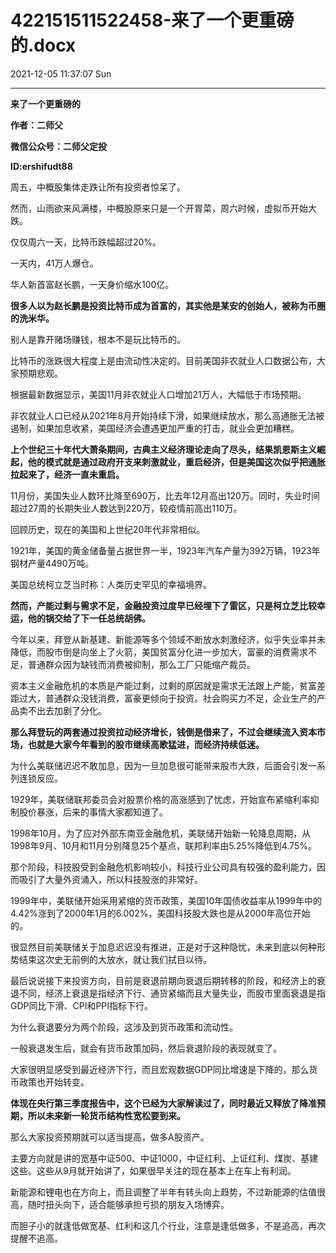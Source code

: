 # 422151511522458-来了一个更重磅的.docx

2021-12-05 11:37:07 Sun

----

__来了一个更重磅的__

__作者：二师父__

__微信公众号：二师父定投__

__ID:ershifudt88__

周五，中概股集体走跌让所有投资者惊呆了。

然而，山雨欲来风满楼，中概股原来只是一个开胃菜，周六时候，虚拟币开始大跌。

仅仅周六一天，比特币跌幅超过20%。

一天内，41万人爆仓。

华人新首富赵长鹏，一天身价缩水100亿。

__很多人以为赵长鹏是投资比特币成为首富的，其实他是某安的创始人，被称为币圈的洗米华。__

别人是靠开赌场赚钱，根本不是玩比特币的。

比特币的涨跌很大程度上是由流动性决定的。目前美国非农就业人口数据公布，大家预期悲观。

根据最新数据显示，美国11月非农就业人口增加21万人，大幅低于市场预期。

非农就业人口已经从2021年8月开始持续下滑，如果继续放水，那么高通胀无法被遏制，如果加息收紧，美国经济会遭遇更加严重的打击，就业会更加糟糕。

__上个世纪三十年代大萧条期间，古典主义经济理论走向了尽头，结果凯恩斯主义崛起，他的模式就是通过政府开支来刺激就业，重启经济，但是美国这次似乎把通胀拉起来了，经济一直未重启。__

11月份，美国失业人数环比降至690万，比去年12月高出120万。同时，失业时间超过27周的长期失业人数达到220万，较疫情前高出110万。

回顾历史，现在的美国和上世纪20年代非常相似。

1921年，美国的黄金储备量占据世界一半，1923年汽车产量为392万辆，1923年钢材产量4490万吨。

美国总统柯立芝当时称：人类历史罕见的幸福境界。

__然而，产能过剩与需求不足，金融投资过度早已经埋下了雷区，只是柯立芝比较幸运，他的锅交给了下一任总统胡佛。__

今年以来，拜登从新基建、新能源等多个领域不断放水刺激经济，似乎失业率并未降低，而股市倒是向坐上了火箭，美国贫富分化进一步加大，富豪的消费需求不足，普通群众因为缺钱而消费被抑制，那么工厂只能缩产裁员。

资本主义金融危机的本质是产能过剩，过剩的原因就是需求无法跟上产能，贫富差距过大，普通群众没钱消费，富豪更倾向于投资。社会购买力不足，企业生产的产品卖不出去加剧了分化。

__那么拜登玩的两套通过投资拉动经济增长，钱倒是借来了，不过会继续流入资本市场，也就是大家今年看到的股市继续高歌猛进，而经济持续低迷。__

为什么美联储迟迟不敢加息，因为一旦加息很可能带来股市大跌，后面会引发一系列连锁反应。

1929年，美联储联邦委员会对股票价格的高涨感到了忧虑，开始宣布紧缩利率抑制股价暴涨，后来的事情大家都知道了。

1998年10月，为了应对外部东南亚金融危机，美联储开始新一轮降息周期，从1998年9月、10月和11月分别降息25个基点，联邦利率由5\.25%降低到4\.75%。

那个阶段，科技股受到金融危机影响较小，科技行业公司具有较强的盈利能力，因而吸引了大量外资涌入，所以科技股涨的非常好。

1999年中，美联储开始采用紧缩的货币政策，美国10年国债收益率从1999年中的4\.42%涨到了2000年1月的6\.002%，美国科技股大跌也是从2000年高位开始的。

很显然目前美联储关于加息迟迟没有推进，正是对于这种隐忧，未来到底以何种形势结束这次史无前例的大放水，就让我们拭目以待。

最后说说接下来投资方向，目前是衰退前期向衰退后期转移的阶段，和经济上的衰退不同，经济上衰退是指经济下行、通货紧缩而且大量失业，而股市里面衰退是指GDP同比下滑、CPI和PPI指标下行。

为什么衰退要分为两个阶段，这涉及到货币政策和流动性。

一般衰退发生后，就会有货币政策加码，然后衰退阶段的表现就变了。

大家很明显感受到最近经济下行，而且宏观数据GDP同比增速是下降的，那么货币政策也开始转变。

__体现在央行第三季度报告中，这个已经为大家解读过了，同时最近又释放了降准预期，所以未来新一轮货币结构性宽松要到来。__

那么大家投资预期就可以适当提高，做多A股资产。

主要方向就是讲的宽基中证500、中证1000，中证红利、上证红利、煤炭、基建这些。这些从9月就开始讲了，如果很早关注的现在基本上在车上有利润。

新能源和锂电也在方向上，而且调整了半年有转头向上趋势，不过新能源的估值很高，随时扭头向下，适合能够承担亏损的朋友入场博弈。

而胆子小的就逢低做宽基、红利和这几个行业，注意是逢低做多，不是追高，再次提醒不追高。

